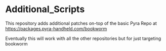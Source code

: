 # Additional_Scripts

This repository adds additional patches on-top of the basic Pyra Repo at https://packages.pyra-handheld.com/bookworm

Eventually this will work with all the other repositories but for just targeting bookworm
